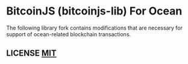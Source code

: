 # BitcoinJS (bitcoinjs-lib) For Ocean
The following library fork contains modifications that are necessary for support of ocean-related blockchain transactions.


## LICENSE [MIT](LICENSE)
